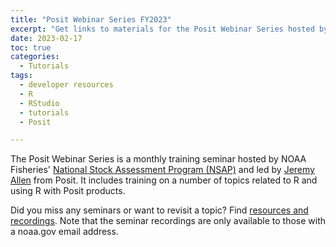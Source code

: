 ```yaml
---
title: "Posit Webinar Series FY2023"
excerpt: "Get links to materials for the Posit Webinar Series hosted by NSAP"
date: 2023-02-17
toc: true
categories:
  - Tutorials
tags:
  - developer resources
  - R
  - RStudio
  - tutorials
  - Posit

---
```


The Posit Webinar Series is a monthly training seminar hosted by NOAA Fisheries' [National Stock Assessment Program (NSAP)](https://www.fisheries.noaa.gov/topic/population-assessments/fish-stocks) and led by [Jeremy Allen](https://github.com/jeremy-allen) from Posit. It includes training on a number of topics related to R and using R with Posit products. 

Did you miss any seminars or want to revisit a topic? Find [resources and recordings](https://github.com/nmfs-opensci/posit-webinar-series#posit-webinar-series). Note that the seminar recordings are only available to those with a noaa.gov email address.